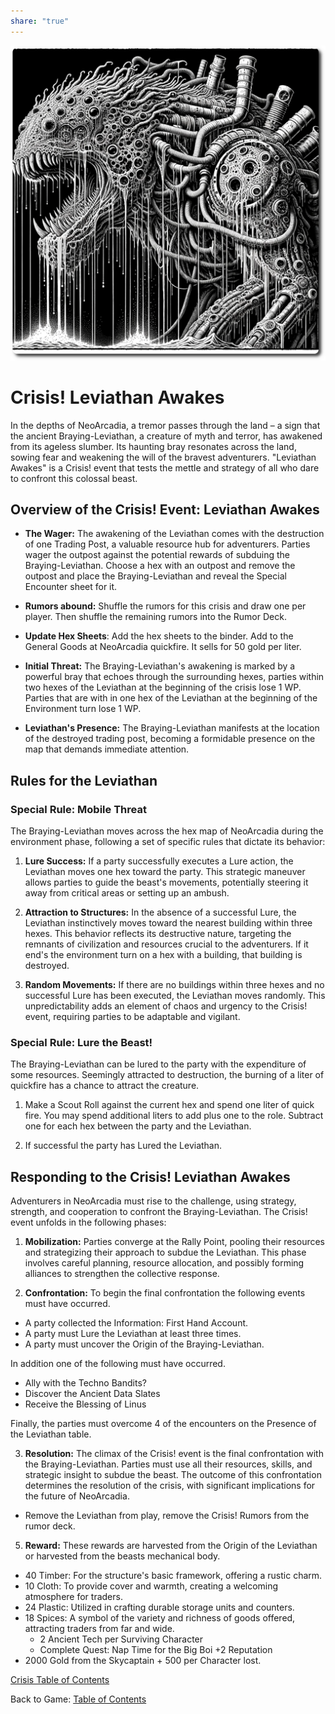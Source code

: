 ```yaml
---  
share: "true"  
---  
```

  
![braying-leviathan](../../braying-leviathan.png)  
# Crisis! Leviathan Awakes  
  
In the depths of NeoArcadia, a tremor passes through the land – a sign that the ancient Braying-Leviathan, a creature of myth and terror, has awakened from its ageless slumber. Its haunting bray resonates across the land, sowing fear and weakening the will of the bravest adventurers. "Leviathan Awakes" is a Crisis! event that tests the mettle and strategy of all who dare to confront this colossal beast.  
  
## Overview of the Crisis! Event: Leviathan Awakes  
  
- **The Wager:** The awakening of the Leviathan comes with the destruction of one Trading Post, a valuable resource hub for adventurers. Parties wager the outpost against the potential rewards of subduing the Braying-Leviathan. Choose a hex with an outpost and remove the outpost and place the Braying-Leviathan and reveal the Special Encounter sheet for it.  
  
- **Rumors abound:** Shuffle the rumors for this crisis and draw one per player. Then shuffle the remaining rumors into the Rumor Deck.  
  
- **Update Hex Sheets**: Add the hex sheets to the binder. Add to the General Goods at NeoArcadia quickfire. It sells for 50 gold per liter.  
  
- **Initial Threat:** The Braying-Leviathan's awakening is marked by a powerful bray that echoes through the surrounding hexes, parties within two hexes of the Leviathan at the beginning of the crisis lose 1 WP. Parties that are with in one hex of the Leviathan at the beginning of the Environment turn lose 1 WP.  
  
- **Leviathan's Presence:** The Braying-Leviathan manifests at the location of the destroyed trading post, becoming a formidable presence on the map that demands immediate attention.  
  
## Rules for the Leviathan  
  
### Special Rule: Mobile Threat  
  
The Braying-Leviathan moves across the hex map of NeoArcadia during the environment phase, following a set of specific rules that dictate its behavior:  
  
1. **Lure Success:** If a party successfully executes a Lure action, the Leviathan moves one hex toward the party. This strategic maneuver allows parties to guide the beast's movements, potentially steering it away from critical areas or setting up an ambush.  
     
2. **Attraction to Structures:** In the absence of a successful Lure, the Leviathan instinctively moves toward the nearest building within three hexes. This behavior reflects its destructive nature, targeting the remnants of civilization and resources crucial to the adventurers. If it end's the environment turn on a hex with a building, that building is destroyed.  
     
3. **Random Movements:** If there are no buildings within three hexes and no successful Lure has been executed, the Leviathan moves randomly. This unpredictability adds an element of chaos and urgency to the Crisis! event, requiring parties to be adaptable and vigilant.  
  
### Special Rule: Lure the Beast!  
  
The Braying-Leviathan can be lured to the party with the expenditure of some resources. Seemingly attracted to destruction, the burning of a liter of quickfire has a chance to attract the creature.  
  
 1. Make a Scout Roll against the current hex and spend one liter of quick fire. You may spend additional liters to add plus one to the role. Subtract one for each hex between the party and the Leviathan.  
   
 2. If successful the party has Lured the Leviathan.  
  
## Responding to the Crisis! Leviathan Awakes  
  
Adventurers in NeoArcadia must rise to the challenge, using strategy, strength, and cooperation to confront the Braying-Leviathan. The Crisis! event unfolds in the following phases:  
  
1. **Mobilization:** Parties converge at the Rally Point, pooling their resources and strategizing their approach to subdue the Leviathan. This phase involves careful planning, resource allocation, and possibly forming alliances to strengthen the collective response.  
     
2. **Confrontation:** To begin the final confrontation the following events must have occurred.  
  
- A party collected the Information: First Hand Account.  
- A party must Lure the Leviathan at least three times.  
- A party must uncover the Origin of the Braying-Leviathan.  
  
In addition one of the following must have occurred.  
  
- Ally with the Techno Bandits?  
- Discover the Ancient Data Slates  
- Receive the Blessing of Linus  
  
Finally, the parties must overcome 4 of the encounters on the Presence of the Leviathan table.  
     
3. **Resolution:** The climax of the Crisis! event is the final confrontation with the Braying-Leviathan. Parties must use all their resources, skills, and strategic insight to subdue the beast. The outcome of this confrontation determines the resolution of the crisis, with significant implications for the future of NeoArcadia.  
- Remove the Leviathan from play, remove the Crisis! Rumors from the rumor deck.  
  
5. **Reward:** These rewards are harvested from the Origin of the Leviathan or harvested from the beasts mechanical body.  
-  40 Timber: For the structure's basic framework, offering a rustic charm.    
- 10 Cloth: To provide cover and warmth, creating a welcoming atmosphere for traders.    
- 24 Plastic: Utilized in crafting durable storage units and counters.    
- 18 Spices: A symbol of the variety and richness of goods offered, attracting traders from far and wide.    
  - 2 Ancient Tech per Surviving Character  
  - Complete Quest: Nap Time for the Big Boi +2 Reputation  
- 2000 Gold from the Skycaptain + 500 per Character lost.  
  
[Crisis Table of Contents](./Table-of-Contents.md)  
  
Back to Game: [Table of Contents](../../Table-of-Contents.md)  
